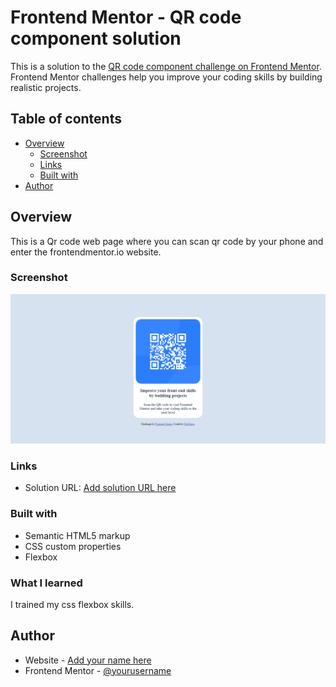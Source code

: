 # Frontend Mentor - QR code component solution

This is a solution to the [QR code component challenge on Frontend Mentor](https://www.frontendmentor.io/challenges/qr-code-component-iux_sIO_H). Frontend Mentor challenges help you improve your coding skills by building realistic projects. 

## Table of contents

- [Overview](#overview)
  - [Screenshot](#screenshot)
  - [Links](#links)
  - [Built with](#built-with)
- [Author](#author)
## Overview

This is a Qr code web page where you can scan qr code by your phone and enter the frontendmentor.io website.

### Screenshot

![](./screenshot.png)


### Links

- Solution URL: [Add solution URL here](https://otomazra.github.io/QR-code)

### Built with

- Semantic HTML5 markup
- CSS custom properties
- Flexbox


### What I learned

I trained my css flexbox skills.


## Author

- Website - [Add your name here](https://otomazra.github.io/personal-website-bootstrap)
- Frontend Mentor - [@yourusername](https://www.frontendmentor.io/profile/otomazra)

